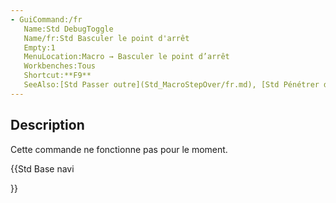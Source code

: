 ```yaml
---
- GuiCommand:/fr
   Name:Std DebugToggle
   Name/fr:Std Basculer le point d'arrêt
   Empty:1
   MenuLocation:Macro → Basculer le point d’arrêt
   Workbenches:Tous
   Shortcut:**F9**
   SeeAlso:[Std Passer outre](Std_MacroStepOver/fr.md), [Std Pénétrer dans](Std_MacroStepInto/fr.md),
---
```


## Description

Cette commande ne fonctionne pas pour le moment.





{{Std Base navi

}}  
